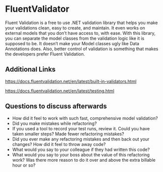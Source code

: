 # FluentValidator

Fluent Validation is a free to use .NET validation library that helps you make your validations clean, easy to create, and maintain.
It even works on external models that you don’t have access to, with ease. With this library, you can separate the model classes from the validation logic like it is supposed to be. It doesn’t make your Model classes ugly like Data Annotations does. Also, better control of validation is something that makes the developers prefer Fluent Validation.

## Additional Links

https://docs.fluentvalidation.net/en/latest/built-in-validators.html

https://docs.fluentvalidation.net/en/latest/testing.html

## Questions to discuss afterwards

* How did it feel to work with such fast, comprehensive model validation?
* Did you make mistakes while refactoring?
* If you used a tool to record your test runs, review it. Could you have taken smaller steps? Made fewer refactoring mistakes?
* Did you ever make any refactoring mistakes and then back out your changes? How did it feel to throw away code?
* What would you say to your colleague if they had written this code?
* What would you say to your boss about the value of this refactoring work? Was there more reason to do it over and above the extra billable hour or so?

